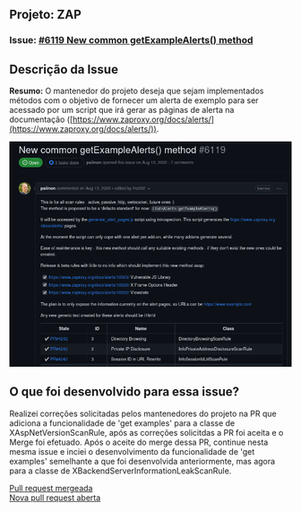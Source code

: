 ## Projeto: ZAP 

### Issue: [#6119 New common getExampleAlerts() method](https://github.com/zaproxy/zaproxy/issues/6119)

## Descrição da Issue

**Resumo:** O mantenedor do projeto deseja que sejam implementados métodos com o objetivo de fornecer um alerta de exemplo para ser acessado por um script que irá gerar as páginas de alerta na documentação ([https://www.zaproxy.org/docs/alerts/](https://www.zaproxy.org/docs/alerts/)).

![Zap: Issue 6119](../../assets/zap-issue-6119.png)


## O que foi desenvolvido para essa issue?

Realizei correções solicitadas pelos mantenedores do projeto na PR que adiciona a funcionalidade de 'get examples' para a classe de XAspNetVersionScanRule, após as correções solicitdas a PR foi aceita e o Merge foi efetuado. Após o aceite do merge dessa PR, continue nesta mesma issue e inciei o desenvolvimento da funcionalidade de 'get examples' semelhante a que foi desenvolvida anteriormente, mas agora para a classe de XBackendServerInformationLeakScanRule.

[Pull request mergeada](https://github.com/zaproxy/zap-extensions/pull/4623)
<br/>
[Nova pull request aberta](https://github.com/zaproxy/zap-extensions/pull/4677)

